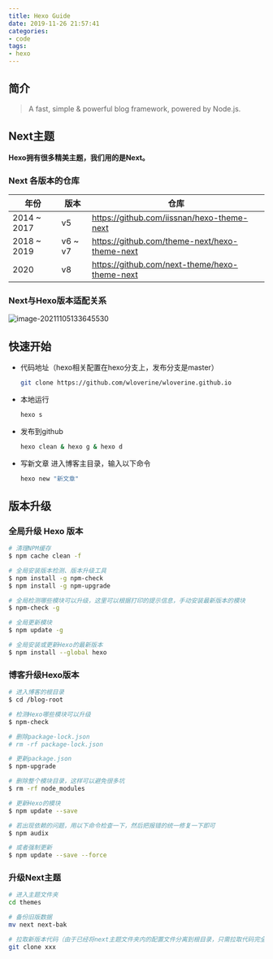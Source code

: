 ```yaml
---
title: Hexo Guide
date: 2019-11-26 21:57:41
categories: 
- code
tags:
- hexo
---
```

## 简介
> A fast, simple & powerful blog framework, powered by Node.js.

## Next主题

**Hexo拥有很多精美主题，我们用的是Next。**

### Next 各版本的仓库

| 年份        | 版本    | 仓库                                          |
| ----------- | ------- | --------------------------------------------- |
| 2014 ~ 2017 | v5      | https://github.com/iissnan/hexo-theme-next    |
| 2018 ~ 2019 | v6 ~ v7 | https://github.com/theme-next/hexo-theme-next |
| 2020        | v8      | https://github.com/next-theme/hexo-theme-next |

### Next与Hexo版本适配关系

![image-20211105133645530](https://cdn.jsdelivr.net/gh/wloverine/PicGo/img/20211105133647.png)

## 快速开始 

- 代码地址（hexo相关配置在hexo分支上，发布分支是master）
  
  ```bash
  git clone https://github.com/wloverine/wloverine.github.io
  ```
  
- 本地运行 
  
  ```bash
  hexo s
  ```
  
- 发布到github
  ```bash
  hexo clean & hexo g & hexo d
  ```

- 写新文章
  进入博客主目录，输入以下命令
  
  ```bash
  hexo new "新文章"
  ```
<!--more-->
##  版本升级

### 全局升级 Hexo 版本

```bash
# 清理NPM缓存
$ npm cache clean -f

# 全局安装版本检测、版本升级工具
$ npm install -g npm-check
$ npm install -g npm-upgrade

# 全局检测哪些模块可以升级，这里可以根据打印的提示信息，手动安装最新版本的模块
$ npm-check -g

# 全局更新模块
$ npm update -g

# 全局安装或更新Hexo的最新版本
$ npm install --global hexo
```

### 博客升级Hexo版本

```bash
# 进入博客的根目录
$ cd /blog-root

# 检测Hexo哪些模块可以升级
$ npm-check

# 删除package-lock.json
# rm -rf package-lock.json

# 更新package.json
$ npm-upgrade

# 删除整个模块目录，这样可以避免很多坑
$ rm -rf node_modules

# 更新Hexo的模块
$ npm update --save

# 若出现依赖的问题，用以下命令检查一下，然后把报错的统一修复一下即可
$ npm audix

# 或者强制更新
$ npm update --save --force
```

### 升级Next主题

```bash
# 进入主题文件夹
cd themes

# 备份旧版数据
mv next next-bak

# 拉取新版本代码（由于已经将next主题文件夹内的配置文件分离到根目录，只需拉取代码完全替代老版代码即可，无需修改配置文件）
git clone xxx
```

